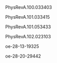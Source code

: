 PhysRevA.100.033403

PhysRevA.101.033415

PhysRevA.101.053433

PhysRevA.102.023103

oe-28-13-19325

oe-28-20-29442
